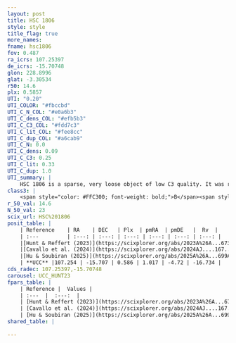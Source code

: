 ```yaml
---
layout: post
title: HSC 1806
style: style
title_flag: true
more_names: 
fname: hsc1806
fov: 0.487
ra_icrs: 107.25397
de_icrs: -15.70748
glon: 228.8996
glat: -3.30534
r50: 14.6
plx: 0.5857
UTI: "0.20"
UTI_COLOR: "#fbccbd"
UTI_C_N_COL: "#e0a6b3"
UTI_C_dens_COL: "#efb5b3"
UTI_C_C3_COL: "#fdd7c3"
UTI_C_lit_COL: "#fee8cc"
UTI_C_dup_COL: "#a6cab9"
UTI_C_N: 0.0
UTI_C_dens: 0.09
UTI_C_C3: 0.25
UTI_C_lit: 0.33
UTI_C_dup: 1.0
UTI_summary: |
    HSC 1806 is a sparse, very loose object of low C3 quality. It was recently reported in the literature.<br><br><span style="color: #99180f; font-weight: bold;">Warning: </span>contains less than 25 stars with <i>P>0.5</i> estimated.
class3: |
    <span style="color: #FFC300; font-weight: bold;">B</span><span style="color: purple; font-weight: bold;">D</span>
r_50_val: 14.6
N_50_val: 23
scix_url: HSC%201806
posit_table: |
    | Reference    | RA    | DEC   | Plx  | pmRA  | pmDE   |  Rv  |
    | :---         | :---: | :---: | :---: | :---: | :---: | :---: |
    |[Hunt & Reffert (2023)](https://scixplorer.org/abs/2023A%26A...673A.114H) | 107.229 | -15.683 | 0.58 | 1.0 | -4.651 | 19.219 |
    |[Cavallo et al. (2024)](https://scixplorer.org/abs/2024AJ....167...12C) | 107.133 | -15.773 | 0.578 | -- | -- | -- |
    |[Hu & Soubiran (2025)](https://scixplorer.org/abs/2025A%26A...699A.246H) | 107.133 | -15.773 | -- | -- | -- | -- |
    | **UCC** |107.254 | -15.707 | 0.586 | 1.017 | -4.72 | -16.734 | 
cds_radec: 107.25397,-15.70748
carousel: UCC_HUNT23
fpars_table: |
    | Reference |  Values |
    | :---  |  :---:  |
    | [Hunt & Reffert (2023)](https://scixplorer.org/abs/2023A%26A...673A.114H) | `AV50=0.882, diffAV50=0.429, MOD50=11.006, logAge50=9.423` |
    | [Cavallo et al. (2024)](https://scixplorer.org/abs/2024AJ....167...12C) | `AV50=0.91, dMod50=11.31, logAge50=9.7, [Fe/H]50=-0.03` |
    | [Hu & Soubiran (2025)](https://scixplorer.org/abs/2025A%26A...699A.246H) | `MA22=-0.22, MA23f=-0.21, MZ23=-0.24, MK24=-0.16, MF24=-0.13` |
shared_table: |
    
---
```

